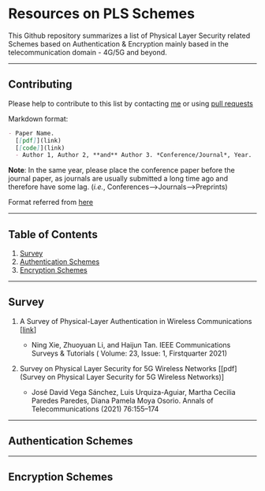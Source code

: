 # Resources on PLS Schemes
This Github repository summarizes a list of Physical Layer Security related Schemes based on Authentication & Encryption mainly based in the telecommunication domain - 4G/5G and beyond.

---

## Contributing

Please help to contribute to this list by contacting [me](https://mihirrajdixit.me) or using [pull requests](https://github.com/MihirrajDixit/Resources-on-PLS-Schemes/pulls)

Markdown format:
```markdown
- Paper Name. 
  [[pdf]](link) 
  [[code]](link)
  - Author 1, Author 2, **and** Author 3. *Conference/Journal*, Year.
```
**Note**: In the same year, please place the conference paper before the journal paper, as journals are usually submitted a long time ago and therefore have some lag. (*i.e.*, Conferences-->Journals-->Preprints)


Format referred from [here](https://github.com/THUYimingLi/backdoor-learning-resources)

---

## Table of Contents

1. [Survey](https://github.com/MihirrajDixit/Resources-on-PLS-Schemes/edit/main/README.md#survey)
2. [Authentication Schemes](https://github.com/MihirrajDixit/Resources-on-PLS-Schemes/edit/main/README.md#authentication-schemes)
3. [Encryption Schemes](https://github.com/MihirrajDixit/Resources-on-PLS-Schemes/edit/main/README.md#encryption-schemes)

---

## Survey

1. A Survey of Physical-Layer Authentication in Wireless Communications [[link](https://ieeexplore.ieee.org/document/9279294)]
   - Ning Xie, Zhuoyuan Li, and Haijun Tan. IEEE Communications Surveys & Tutorials ( Volume: 23, Issue: 1, Firstquarter 2021)
  
2. Survey on Physical Layer Security for 5G Wireless Networks [[pdf](Survey on Physical Layer Security for 5G Wireless Networks)]
   - José David Vega Sánchez, Luis Urquiza-Aguiar, Martha Cecilia Paredes Paredes, Diana Pamela Moya Osorio. Annals of Telecommunications (2021) 76:155–174
---

## Authentication Schemes

---

## Encryption Schemes
